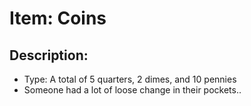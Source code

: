 # Item: Coins

## Description: 
* Type: A total of 5 quarters, 2 dimes, and 10 pennies
* Someone had a lot of loose change in their pockets..